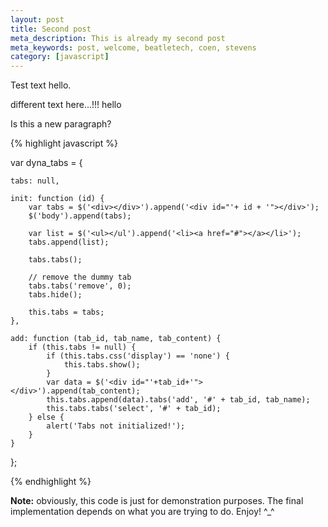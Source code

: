 ```yaml
---
layout: post
title: Second post
meta_description: This is already my second post
meta_keywords: post, welcome, beatletech, coen, stevens
category: [javascript]
---
```


Test text hello.


different text here...!!! hello

Is this a new paragraph?

{% highlight javascript %}

var dyna_tabs = {
    
    tabs: null,

    init: function (id) {
        var tabs = $('<div></div>').append('<div id="'+ id + '"></div>');
        $('body').append(tabs);

        var list = $('<ul></ul').append('<li><a href="#"></a></li>');
        tabs.append(list);

        tabs.tabs();

        // remove the dummy tab
        tabs.tabs('remove', 0);
        tabs.hide();

        this.tabs = tabs;
    },

    add: function (tab_id, tab_name, tab_content) {
        if (this.tabs != null) {
            if (this.tabs.css('display') == 'none') {
                this.tabs.show();
            }
            var data = $('<div id="'+tab_id+'"></div>').append(tab_content);
            this.tabs.append(data).tabs('add', '#' + tab_id, tab_name);
            this.tabs.tabs('select', '#' + tab_id);
        } else {
            alert('Tabs not initialized!');
        }
    }

};

{% endhighlight %}

<strong>Note:</strong> obviously, this code is just for demonstration purposes. The final implementation depends on what you are trying to do.  Enjoy! ^_^
